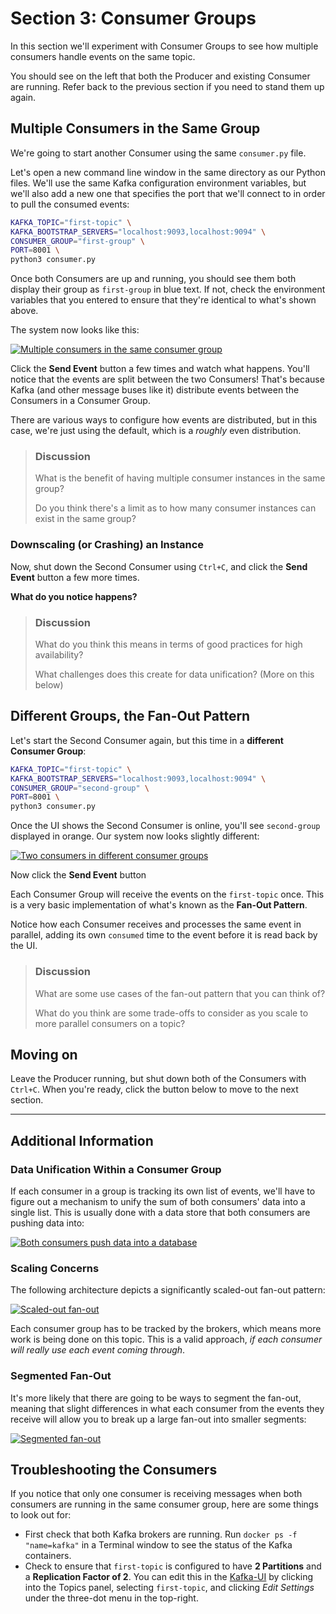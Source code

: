 # Section 3: Consumer Groups

In this section we'll experiment with Consumer Groups to see how multiple consumers handle events on the same topic.

You should see on the left that both the Producer and existing Consumer are running. Refer back to the previous section if you need to stand them up again.

## Multiple Consumers in the Same Group

We're going to start another Consumer using the same `consumer.py` file. 

Let's open a new command line window in the same directory as our Python files. We'll use the same Kafka configuration environment variables, but we'll also add a new one that specifies the port that we'll connect to in order to pull the consumed events:

<span class="copy"></span>
```sh
KAFKA_TOPIC="first-topic" \
KAFKA_BOOTSTRAP_SERVERS="localhost:9093,localhost:9094" \
CONSUMER_GROUP="first-group" \
PORT=8001 \
python3 consumer.py
```

Once both Consumers are up and running, you should see them both display their group as `first-group` in blue text. If not, check the environment variables that you entered to ensure that they're identical to what's shown above.

The system now looks like this:

<a href="images/s3.1.jpg" class="glightbox">
    <img src="images/s3.1.jpg" alt="Multiple consumers in the same consumer group"/>
</a>

Click the **Send Event** button a few times and watch what happens.  You'll notice that the events are split between the two Consumers!  That's because Kafka (and other message buses like it) distribute events between the Consumers in a Consumer Group. 

There are various ways to configure how events are distributed, but in this case, we're just using the default, which is a *roughly* even distribution.

> ### Discussion
> What is the benefit of having multiple consumer instances in the same group?
> 
> Do you think there's a limit as to how many consumer instances can exist in the same group?

### Downscaling (or Crashing) an Instance

Now, shut down the Second Consumer using `Ctrl+C`, and click the **Send Event** button a few more times. 

**What do you notice happens?**

> ### Discussion
> What do you think this means in terms of good practices for high availability?
> 
> What challenges does this create for data unification? (More on this below)

## Different Groups, the Fan-Out Pattern

Let's start the Second Consumer again, but this time in a **different Consumer Group**:

<span class="copy"></span>
```sh
KAFKA_TOPIC="first-topic" \
KAFKA_BOOTSTRAP_SERVERS="localhost:9093,localhost:9094" \
CONSUMER_GROUP="second-group" \
PORT=8001 \
python3 consumer.py
```

Once the UI shows the Second Consumer is online, you'll see `second-group` displayed in orange.  Our system now looks slightly different:

<a href="images/s3.2.jpg" class="glightbox">
    <img src="images/s3.2.jpg" alt="Two consumers in different consumer groups"/>
</a>

Now click the **Send Event** button

Each Consumer Group will receive the events on the `first-topic` once. This is a very basic implementation of what's known as the **Fan-Out Pattern**.

Notice how each Consumer receives and processes the same event in parallel, adding its own `consumed` time to the event before it is read back by the UI.

> ### Discussion
> What are some use cases of the fan-out pattern that you can think of?
> 
> What do you think are some trade-offs to consider as you scale to more parallel consumers on a topic?

## Moving on

Leave the Producer running, but shut down both of the Consumers with `Ctrl+C`.  When you're ready, click the button below to move to the next section.

<hr>

## Additional Information

### Data Unification Within a Consumer Group

If each consumer in a group is tracking its own list of events, we'll have to figure out a mechanism to unify the sum of both consumers' data into a single list.  This is usually done with a data store that both consumers are pushing data into:

<a href="images/s3.5.jpg" class="glightbox">
    <img src="images/s3.5.jpg" alt="Both consumers push data into a database"/>
</a>

### Scaling Concerns

The following architecture depicts a significantly scaled-out fan-out pattern:

<a href="images/s3.3.jpg" class="glightbox">
    <img src="images/s3.3.jpg" alt="Scaled-out fan-out"/>
</a>

Each consumer group has to be tracked by the brokers, which means more work is being done on this topic.  This is a valid approach, *if each consumer will really use each event coming through*.

### Segmented Fan-Out

It's more likely that there are going to be ways to segment the fan-out, meaning that slight differences in what each consumer from the events they receive will allow you to break up a large fan-out into smaller segments:

<a href="images/s3.4.jpg" class="glightbox">
    <img src="images/s3.4.jpg" alt="Segmented fan-out"/>
</a>

## Troubleshooting the Consumers

If you notice that only one consumer is receiving messages when both consumers are running in the same consumer group, here are some things to look out for:
- First check that both Kafka brokers are running.  Run `docker ps -f "name=kafka"` in a Terminal window to see the status of the Kafka containers.
- Check to ensure that `first-topic` is configured to have **2 Partitions** and a **Replication Factor of 2**.  You can edit this in the [Kafka-UI](http://localhost:8080) by clicking into the Topics panel, selecting `first-topic`, and clicking *Edit Settings* under the three-dot menu in the top-right.